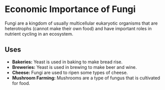 
# Economic Importance of Fungi

Fungi are a kingdom of usually multicellular eukaryotic organisms that are heterotrophs (cannot make their own food) and have important roles in nutrient cycling in an ecosystem.

## Uses

*   **Bakeries:** Yeast is used in baking to make bread rise.
*   **Breweries:** Yeast is used in brewing to make beer and wine.
*   **Cheese:** Fungi are used to ripen some types of cheese.
*   **Mushroom Farming:** Mushrooms are a type of fungus that is cultivated for food.
